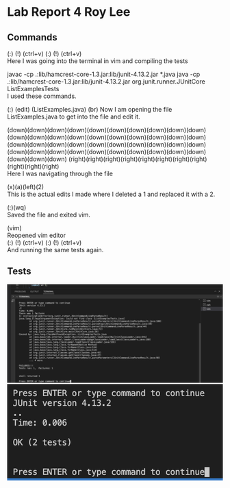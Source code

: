 # Lab Report 4 Roy Lee

## Commands
(:) (!) (ctrl+v) <enter> (:) (!) (ctrl+v) <enter> <br>
Here I was going into the terminal in vim and compiling the tests <br>

javac -cp .:lib/hamcrest-core-1.3.jar:lib/junit-4.13.2.jar *.java
java -cp .:lib/hamcrest-core-1.3.jar:lib/junit-4.13.2.jar org.junit.runner.JUnitCore ListExamplesTests <br>
I used these commands.<br>

(:) (edit) (ListExamples.java) (br)
Now I am opening the file ListExamples.java to get into the file and edit it.<br>

(down)(down)(down)(down)(down)(down)(down)(down)(down)(down)(down)(down)(down)(down)(down)(down)(down)(down)(down)(down)(down)(down)(down)(down)(down)(down)(down)(down)(down)(down)(down)(down)(down)(down)(down)(down)(down)(down)(down)(down)(down)(down)(down)
(right)(right)(right)(right)(right)(right)(right)(right)(right)(right)(right) <br>
Here I was navigating through the file <br>

(x)(a)(left)(2) <br>
This is the actual edits I made where I deleted a 1 and replaced it with a 2. <br>

(:)(wq)<enter> <br>
Saved the file and exited vim. <br>

(vim) <br>
Reopened vim editor <br>
(:) (!) (ctrl+v) <enter> (:) (!) (ctrl+v) <enter> <br>
And running the same tests again.


## Tests
![Image](vim1test.png)
![Image](vim2test.png)

